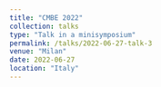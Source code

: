 ```yaml
---
title: "CMBE 2022"
collection: talks
type: "Talk in a minisymposium"
permalink: /talks/2022-06-27-talk-3
venue: "Milan"
date: 2022-06-27
location: "Italy"
---
```


